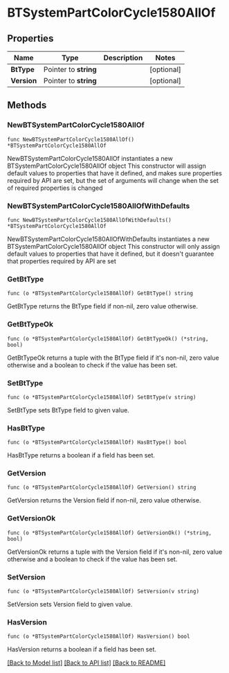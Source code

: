 # BTSystemPartColorCycle1580AllOf

## Properties

Name | Type | Description | Notes
------------ | ------------- | ------------- | -------------
**BtType** | Pointer to **string** |  | [optional] 
**Version** | Pointer to **string** |  | [optional] 

## Methods

### NewBTSystemPartColorCycle1580AllOf

`func NewBTSystemPartColorCycle1580AllOf() *BTSystemPartColorCycle1580AllOf`

NewBTSystemPartColorCycle1580AllOf instantiates a new BTSystemPartColorCycle1580AllOf object
This constructor will assign default values to properties that have it defined,
and makes sure properties required by API are set, but the set of arguments
will change when the set of required properties is changed

### NewBTSystemPartColorCycle1580AllOfWithDefaults

`func NewBTSystemPartColorCycle1580AllOfWithDefaults() *BTSystemPartColorCycle1580AllOf`

NewBTSystemPartColorCycle1580AllOfWithDefaults instantiates a new BTSystemPartColorCycle1580AllOf object
This constructor will only assign default values to properties that have it defined,
but it doesn't guarantee that properties required by API are set

### GetBtType

`func (o *BTSystemPartColorCycle1580AllOf) GetBtType() string`

GetBtType returns the BtType field if non-nil, zero value otherwise.

### GetBtTypeOk

`func (o *BTSystemPartColorCycle1580AllOf) GetBtTypeOk() (*string, bool)`

GetBtTypeOk returns a tuple with the BtType field if it's non-nil, zero value otherwise
and a boolean to check if the value has been set.

### SetBtType

`func (o *BTSystemPartColorCycle1580AllOf) SetBtType(v string)`

SetBtType sets BtType field to given value.

### HasBtType

`func (o *BTSystemPartColorCycle1580AllOf) HasBtType() bool`

HasBtType returns a boolean if a field has been set.

### GetVersion

`func (o *BTSystemPartColorCycle1580AllOf) GetVersion() string`

GetVersion returns the Version field if non-nil, zero value otherwise.

### GetVersionOk

`func (o *BTSystemPartColorCycle1580AllOf) GetVersionOk() (*string, bool)`

GetVersionOk returns a tuple with the Version field if it's non-nil, zero value otherwise
and a boolean to check if the value has been set.

### SetVersion

`func (o *BTSystemPartColorCycle1580AllOf) SetVersion(v string)`

SetVersion sets Version field to given value.

### HasVersion

`func (o *BTSystemPartColorCycle1580AllOf) HasVersion() bool`

HasVersion returns a boolean if a field has been set.


[[Back to Model list]](../README.md#documentation-for-models) [[Back to API list]](../README.md#documentation-for-api-endpoints) [[Back to README]](../README.md)


